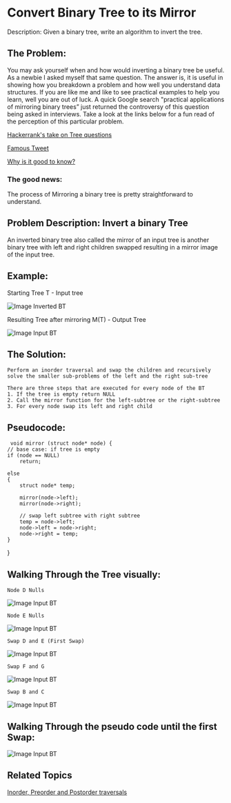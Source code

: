 # Convert Binary Tree to its Mirror
Description: 
Given a binary tree, write an algorithm to invert the tree.

## The Problem: 
You may ask yourself when and how would inverting a binary tree be useful. As a newbie I asked myself that same question. The answer is, it is useful in showing how you breakdown a problem and how well you understand data structures. If you are like me and like to see practical examples to help you learn, well you are out of luck. A quick Google search "practical applications of mirroring binary trees” just returned the controversy of this question being asked in interviews. Take a look at the links below for a fun read of the perception of this particular problem.

[Hackerrank's take on Tree questions](https://blog.hackerrank.com/the-unhealthy-obsession-with-tree-questions/)

[Famous Tweet](https://twitter.com/mxcl/status/608682016205344768)

[Why is it good to know?](https://thecodebarbarian.com/i-dont-want-to-hire-you-if-you-cant-reverse-a-binary-tree)

### The good news: 
The process of Mirroring a binary tree is pretty straightforward to understand.

## Problem Description: Invert a binary Tree
An inverted binary tree also called the mirror of an input tree is another binary tree with left and right children swapped resulting in a mirror image of the input tree.

## Example:
Starting Tree T - Input tree

![Image Inverted BT](https://raw.githubusercontent.com/mariellaPariente/InterviewQuestionGuide/master/Trees/treeImages/inverted%20BT.png)

Resulting Tree after mirroring M(T) - Output Tree

![Image Input BT](https://raw.githubusercontent.com/mariellaPariente/InterviewQuestionGuide/master/Trees/treeImages/Input%20tree%20BT.png)


## The Solution:
    Perform an inorder traversal and swap the children and recursively solve the smaller sub-problems of the left and the right sub-tree
    
    There are three steps that are executed for every node of the BT
    1. If the tree is empty return NULL
    2. Call the mirror function for the left-subtree or the right-subtree
    3. For every node swap its left and right child 

## Pseudocode:
     void mirror (struct node* node) {
	// base case: if tree is empty
	if (node == NULL)
		return;
	
	else
	{
		struct node* temp;

		mirror(node->left);
		mirror(node->right);

 		// swap left subtree with right subtree
		temp = node->left;
		node->left = node->right;
		node->right = temp;
	}

}
## Walking Through the Tree visually:
	Node D Nulls
![Image Input BT](https://github.com/mariellaPariente/InterviewQuestionGuide/blob/master/Trees/treeImages/NullD.png) 

	Node E Nulls
![Image Input BT](https://github.com/mariellaPariente/InterviewQuestionGuide/blob/master/Trees/treeImages/NullsE.png) 

	Swap D and E (First Swap)
![Image Input BT](https://github.com/mariellaPariente/InterviewQuestionGuide/blob/master/Trees/treeImages/SwapDandE.png) 

	Swap F and G 
![Image Input BT](https://github.com/mariellaPariente/InterviewQuestionGuide/blob/master/Trees/treeImages/SwapFandG.png) 

	Swap B and C
![Image Input BT](https://github.com/mariellaPariente/InterviewQuestionGuide/blob/master/Trees/treeImages/SwapBandC.png) 
   
## Walking Through the pseudo code until the first Swap:
![Image Input BT](https://github.com/mariellaPariente/InterviewQuestionGuide/blob/master/Trees/treeImages/firstSwap.png)

## Related Topics
[Inorder, Preorder and Postorder traversals](https://www.geeksforgeeks.org/dfs-traversal-of-a-tree-using-recursion/)
	
